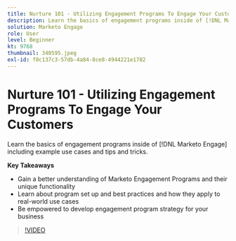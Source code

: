 ```yaml
---
title: Nurture 101 - Utilizing Engagement Programs To Engage Your Customers
description: Learn the basics of engagement programs inside of [!DNL Marketo Engage] including example use cases and tips and tricks.
solution: Marketo Engage
role: User
level: Beginner
kt: 9768
thumbnail: 340595.jpeg
exl-id: f0c137c3-57db-4a84-8ce8-4944221e1782
---
```

# Nurture 101 - Utilizing Engagement Programs To Engage Your Customers

Learn the basics of engagement programs inside of [!DNL Marketo Engage] including example use cases and tips and tricks.

**Key Takeaways**

* Gain a better understanding of Marketo Engagement Programs and their unique functionality
* Learn about program set up and best practices and how they apply to real-world use cases
* Be empowered to develop engagement program strategy for your business

>[!VIDEO](https://video.tv.adobe.com/v/340595/?quality=12&learn=on)

